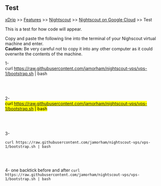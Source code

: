 ## Test  
[xDrip](../../README.md) >> [Features](../Features_page) >> [Nightscout](../Nightscout_page) >> [Nightscout on Google Cloud](./GoogleCloud) >> Test  
  
This is a test for how code will appear.  

Copy and paste the following line into the terminal of your Nighscout virtual machine and enter.  
**Caution:** Be very careful not to copy it into any other computer as it could overwrite the contents of the machine.  
  
1-  
curl https://raw.githubusercontent.com/jamorham/nightscout-vps/vps-1/bootstrap.sh \| bash  
<br/>  
<br/>  

2-  
<mark>curl https://raw.githubusercontent.com/jamorham/nightscout-vps/vps-1/bootstrap.sh | bash</mark>  
<br/>  
<br/>  
  
3-  
```
curl https://raw.githubusercontent.com/jamorham/nightscout-vps/vps-1/bootstrap.sh | bash
```
<br/>  
<br/>  
  
4-  one backtick before and after
`curl https://raw.githubusercontent.com/jamorham/nightscout-vps/vps-1/bootstrap.sh | bash`  
  
